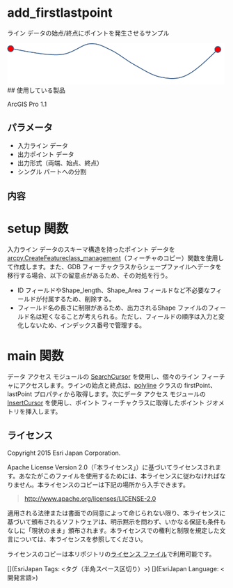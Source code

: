﻿# add_firstlastpoint

ライン データの始点/終点にポイントを発生させるサンプル
  
  
<img src="..\..\..\..\_images\AddFisrtLastPoint.png" width="500">
## 使用している製品

ArcGIS Pro 1.1

## パラメータ

* 入力ライン データ   
* 出力ポイント データ  
* 出力形式（両端、始点、終点）
* シングル パートへの分割  

## 内容
# setup 関数
入力ライン データのスキーマ構造を持ったポイント データを[arcpy.CreateFeatureclass_management](http://pro.arcgis.com/ja/pro-app/tool-reference/data-management/create-feature-class.htm)（フィーチャのコピー）関数を使用して作成します。また、GDB フィーチャクラスからシェープファイルへデータを移行する場合、以下の留意点があるため、その対処を行う。

* ID フィールドやShape_length、Shape_Area フィールドなど不必要なフィールドが付属するため、削除する。
* フィールド名の長さに制限があるため、出力されるShape ファイルのフィールド名は短くなることが考えられる。ただし、フィールドの順序は入力と変化しないため、インデックス番号で管理する。

# main 関数
データ アクセス モジュールの [SearchCursor](http://pro.arcgis.com/ja/pro-app/arcpy/data-access/searchcursor-class.htm) を使用し、個々のライン フィーチャにアクセスします。ラインの始点と終点は、[polyline](http://pro.arcgis.com/ja/pro-app/arcpy/classes/polyline.htm) クラスの firstPoint、lastPoint プロパティから取得します。次にデータ アクセス モジュールの [InsertCursor](http://pro.arcgis.com/ja/pro-app/arcpy/data-access/insertcursor-class.htm) を使用し、ポイント フィーチャクラスに取得したポイント ジオメトリを挿入します。

## ライセンス
Copyright 2015 Esri Japan Corporation.

Apache License Version 2.0（「本ライセンス」）に基づいてライセンスされます。あなたがこのファイルを使用するためには、本ライセンスに従わなければなりません。本ライセンスのコピーは下記の場所から入手できます。

> http://www.apache.org/licenses/LICENSE-2.0

適用される法律または書面での同意によって命じられない限り、本ライセンスに基づいて頒布されるソフトウェアは、明示黙示を問わず、いかなる保証も条件もなしに「現状のまま」頒布されます。本ライセンスでの権利と制限を規定した文言については、本ライセンスを参照してください。

ライセンスのコピーは本リポジトリの[ライセンス ファイル](./LICENSE)で利用可能です。

[](EsriJapan Tags: <タグ（半角スペース区切り）>)
[](EsriJapan Language: <開発言語>)

